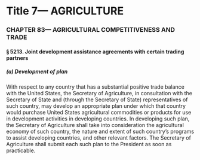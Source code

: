 
# Title 7— AGRICULTURE
### CHAPTER 83— AGRICULTURAL COMPETITIVENESS AND TRADE
#### § 5213. Joint development assistance agreements with certain trading partners
##### (a) Development of plan

With respect to any country that has a substantial positive trade balance with the United States, the Secretary of Agriculture, in consultation with the Secretary of State and (through the Secretary of State) representatives of such country, may develop an appropriate plan under which that country would purchase United States agricultural commodities or products for use in development activities in developing countries. In developing such plan, the Secretary of Agriculture shall take into consideration the agricultural economy of such country, the nature and extent of such country’s programs to assist developing countries, and other relevant factors. The Secretary of Agriculture shall submit each such plan to the President as soon as practicable.
